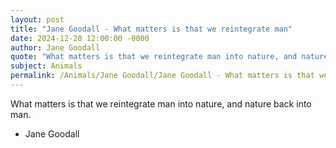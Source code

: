 ```yaml
---
layout: post
title: "Jane Goodall - What matters is that we reintegrate man"
date: 2024-12-28 12:00:00 -0000
author: Jane Goodall
quote: "What matters is that we reintegrate man into nature, and nature back into man."
subject: Animals
permalink: /Animals/Jane Goodall/Jane Goodall - What matters is that we reintegrate man
---
```


What matters is that we reintegrate man into nature, and nature back into man.

- Jane Goodall
